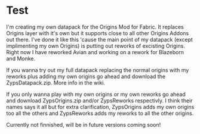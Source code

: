# Test
I'm creating my own datapack for the Origins Mod for Fabric. It replaces Origins layer with it's own but it supports close to all other Origins Addons out there. I've     done it like this 'cause the main point of my datapack (except implimenting my own Origins) is putting out reworks of excisting Origins. Right now I have reworked Avian and working on a rework for Blazeborn and Monke.

If you wanna try out my full datapack replacing the normal origins with my reworks plus adding my own origins go ahead and download the ZypsDatapack.zip. More info in the wiki.

If you only wanna play with my own origins or my own reworks go ahead and download ZypsOrigins.zip and/or ZypsReworks respectivly. I think their names says it all but for extra clarification, ZypsOrigins adds my own origins too all the others and ZypsReworks adds my reworks to all the other origins.

Currently not finnished, will be in future versions coming soon!
